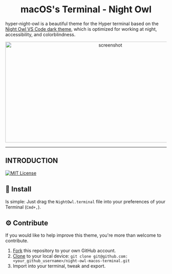 <div align="center">
  <h1>macOS's Terminal - Night Owl</h1>
</div>

hyper-night-owl is a beautiful theme for the Hyper terminal based on the [Night Owl VS Code dark theme](https://github.com/sdras/night-owl-vscode-theme), which is optimized for working at night, accessibility, and colorblindness.

<div align="center">
  <img height="315" width="640" alt="screenshot" src="https://raw.githubusercontent.com/pedrolucasp/nightowl-macos-terminal/master/media/screenshot.png" />
</div>
<hr />

## INTRODUCTION

[![MIT License][license-badge]][license]

## 👋 Install

Is simple: Just drag the `NightOwl.terminal` file into your preferences of your Terminal (`Cmd+,`).

## ⚙️ Contribute

If you would like to help improve this theme, you're more than welcome to contribute.

1.  [Fork](https://help.github.com/articles/fork-a-repo/) this repository to your own GitHub account.
2.  [Clone](https://help.github.com/articles/cloning-a-repository/) to your local device: `git clone git@github.com:<your_github_username>/night-owl-macos-terminal.git`
3.  Import into your terminal, tweak and export.

[license-badge]: https://img.shields.io/badge/license-MIT-green.svg?style=flat
[license]: https://github.com/pedrolucasp/night-owl-macos-terminal/blob/master/LICENSE
